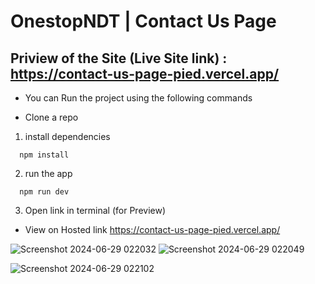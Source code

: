 # OnestopNDT | Contact Us Page
## Priview of the Site (Live Site link) : https://contact-us-page-pied.vercel.app/

- You can Run the project using the following commands

- Clone a repo

1) install dependencies
```
  npm install
```
2) run the app
```
  npm run dev
```
3) Open link in terminal (for Preview)  

- View on Hosted link
  https://contact-us-page-pied.vercel.app/

![Screenshot 2024-06-29 022032](https://github.com/kunal-umap/contact-us-page/assets/80446986/cd0269c1-00a5-44e2-8906-fa08983d89c8)
![Screenshot 2024-06-29 022049](https://github.com/kunal-umap/contact-us-page/assets/80446986/9efd68b0-885e-4c7f-a4f6-da41dcc886a2)


![Screenshot 2024-06-29 022102](https://github.com/kunal-umap/contact-us-page/assets/80446986/fa87db8a-77c8-4eec-a780-724a8989cc5c)

